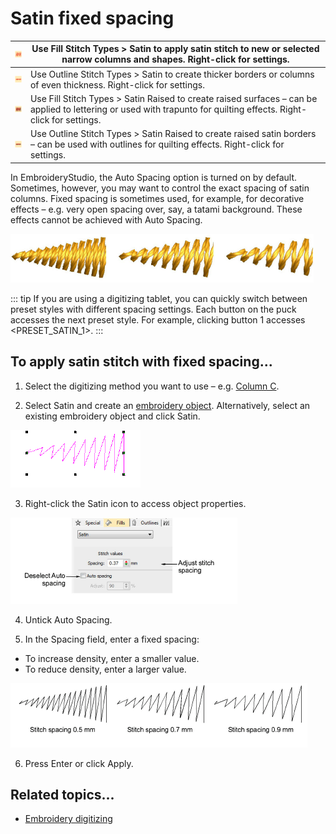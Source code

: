 # Satin fixed spacing

| ![SatinFill00052.png](assets/SatinFill00052.png)                   | Use Fill Stitch Types > Satin to apply satin stitch to new or selected narrow columns and shapes. Right-click for settings.                                        |
| ------------------------------------------------------------------ | ------------------------------------------------------------------------------------------------------------------------------------------------------------------ |
| ![SatinOutline00053.png](assets/SatinOutline00053.png)             | Use Outline Stitch Types > Satin to create thicker borders or columns of even thickness. Right-click for settings.                                                 |
| ![RaisedSatinFill00054.png](assets/RaisedSatinFill00054.png)       | Use Fill Stitch Types > Satin Raised to create raised surfaces – can be applied to lettering or used with trapunto for quilting effects. Right-click for settings. |
| ![RaisedSatinOutline00055.png](assets/RaisedSatinOutline00055.png) | Use Outline Stitch Types > Satin Raised to create raised satin borders – can be used with outlines for quilting effects. Right-click for settings.                 |

In EmbroideryStudio, the Auto Spacing option is turned on by default. Sometimes, however, you may want to control the exact spacing of satin columns. Fixed spacing is sometimes used, for example, for decorative effects – e.g. very open spacing over, say, a tatami background. These effects cannot be achieved with Auto Spacing.

![stitches00056.png](assets/stitches00056.png)

::: tip
If you are using a digitizing tablet, you can quickly switch between preset styles with different spacing settings. Each button on the puck accesses the next preset style. For example, clicking button 1 accesses &lt;PRESET_SATIN_1&gt;.
:::

## To apply satin stitch with fixed spacing...

1. Select the digitizing method you want to use – e.g. [Column C](../../glossary/glossary).

2. Select Satin and create an [embroidery object](../../glossary/glossary). Alternatively, select an existing embroidery object and click Satin.

![SatinSpacingSelected00059.png](assets/SatinSpacingSelected00059.png)

3. Right-click the Satin icon to access object properties.

![stitches00060.png](assets/stitches00060.png)

4. Untick Auto Spacing.

5. In the Spacing field, enter a fixed spacing:

- To increase density, enter a smaller value.
- To reduce density, enter a larger value.

![stitches00063.png](assets/stitches00063.png)

6. Press Enter or click Apply.

## Related topics...

- [Embroidery digitizing](../input/Embroidery_digitizing)
